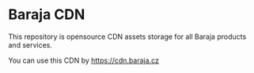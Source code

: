 Baraja CDN
==========

This repository is opensource CDN assets storage for all Baraja products and services.

You can use this CDN by https://cdn.baraja.cz
